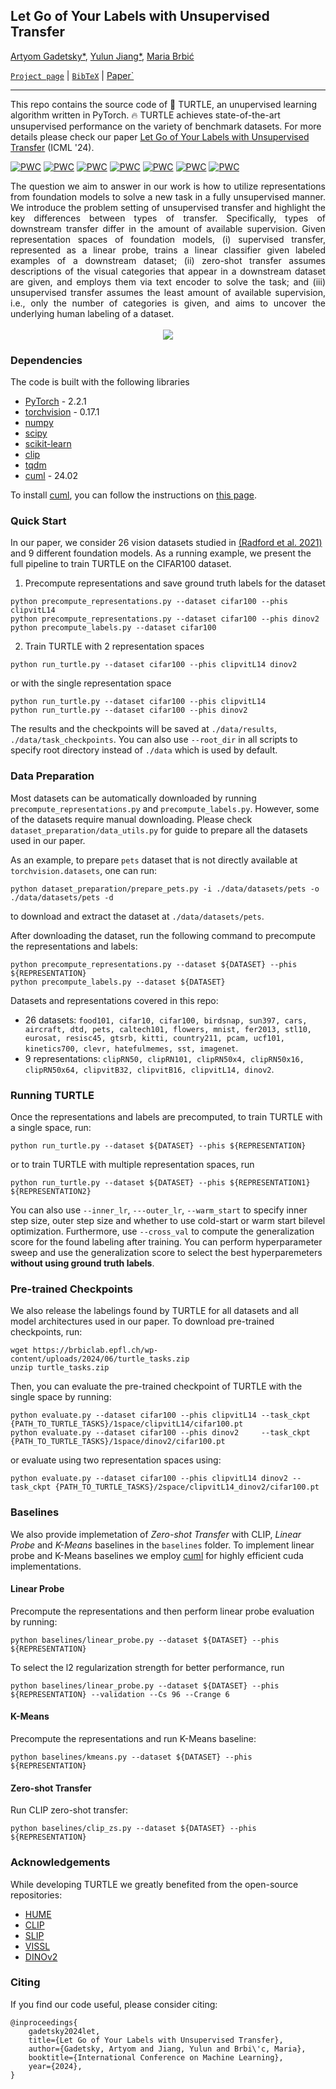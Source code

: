## Let Go of Your Labels with Unsupervised Transfer

[Artyom Gadetsky*](http://agadetsky.github.io), [Yulun Jiang*](https://yljblues.github.io), [Maria Brbić](https://brbiclab.epfl.ch/team/)

[`Project page`](https://brbiclab.epfl.ch/projects/turtle/) | [`BibTeX`](#citing) | [Paper`]([https://brbiclab.epfl.ch/projects/turtle/](https://openreview.net/pdf?id=RZHRnnGcEx)) 
_________________
This repo contains the source code of 🐢 TURTLE, an unupervised learning algorithm written in PyTorch. 🔥 TURTLE achieves state-of-the-art unsupervised performance on the variety of benchmark datasets. For more details please check our paper [Let Go of Your Labels with Unsupervised Transfer](https://openreview.net/pdf?id=RZHRnnGcEx) (ICML '24).

[![PWC](https://img.shields.io/endpoint.svg?url=https://paperswithcode.com/badge/let-go-of-your-labels-with-unsupervised/image-clustering-on-imagenet)](https://paperswithcode.com/sota/image-clustering-on-imagenet?p=let-go-of-your-labels-with-unsupervised)
[![PWC](https://img.shields.io/endpoint.svg?url=https://paperswithcode.com/badge/let-go-of-your-labels-with-unsupervised/image-clustering-on-cifar-10)](https://paperswithcode.com/sota/image-clustering-on-cifar-10?p=let-go-of-your-labels-with-unsupervised)
[![PWC](https://img.shields.io/endpoint.svg?url=https://paperswithcode.com/badge/let-go-of-your-labels-with-unsupervised/image-clustering-on-cifar-100)](https://paperswithcode.com/sota/image-clustering-on-cifar-100?p=let-go-of-your-labels-with-unsupervised)
[![PWC](https://img.shields.io/endpoint.svg?url=https://paperswithcode.com/badge/let-go-of-your-labels-with-unsupervised/image-clustering-on-stl-10)](https://paperswithcode.com/sota/image-clustering-on-stl-10?p=let-go-of-your-labels-with-unsupervised)
[![PWC](https://img.shields.io/endpoint.svg?url=https://paperswithcode.com/badge/let-go-of-your-labels-with-unsupervised/unsupervised-image-classification-on-imagenet)](https://paperswithcode.com/sota/unsupervised-image-classification-on-imagenet?p=let-go-of-your-labels-with-unsupervised)
[![PWC](https://img.shields.io/endpoint.svg?url=https://paperswithcode.com/badge/let-go-of-your-labels-with-unsupervised/unsupervised-image-classification-on-cifar-10)](https://paperswithcode.com/sota/unsupervised-image-classification-on-cifar-10?p=let-go-of-your-labels-with-unsupervised)
[![PWC](https://img.shields.io/endpoint.svg?url=https://paperswithcode.com/badge/let-go-of-your-labels-with-unsupervised/image-clustering-on-stl-10)](https://paperswithcode.com/sota/image-clustering-on-stl-10?p=let-go-of-your-labels-with-unsupervised)

<div align="justify">The question we aim to answer in our work is how to utilize representations from foundation models to solve a new task in a fully unsupervised manner. We introduce the problem setting of unsupervised transfer and highlight the key differences between types of transfer. Specifically, types of downstream transfer differ in the amount of available supervision. Given representation spaces of foundation models, (i) supervised transfer, represented as a linear probe, trains a linear classifier given labeled examples of a downstream dataset; (ii) zero-shot transfer assumes descriptions of the visual categories that appear in a downstream dataset are given, and employs them via text encoder to solve the task; and (iii) unsupervised transfer assumes the least amount of available supervision, i.e., only the number of categories is given, and aims to uncover the underlying human labeling of a dataset.</div>
</br>
<div align="center" style="padding: 0 100pt">
<img src="figures/setting_plot.png">
</div>

### Dependencies
The code is built with the following libraries

- [PyTorch](https://pytorch.org/) - 2.2.1
- [torchvision](https://pytorch.org/vision/stable/index.html) - 0.17.1
- [numpy](http://numpy.org)
- [scipy](http://scipy.org)
- [scikit-learn](http://scikit-learn.org)
- [clip](https://github.com/openai/CLIP)
- [tqdm](https://tqdm.github.io)
- [cuml](https://rapids.ai/) - 24.02

To install [cuml](https://rapids.ai/), you can follow the instructions on [this page](https://docs.rapids.ai/install?_gl=1*1az1x2f*_ga*MTY1NDI3MDM1MS4xNzE3NzUwMTQz*_ga_RKXFW6CM42*MTcxNzc1MDE0My4xLjAuMTcxNzc1MDE0My42MC4wLjA.).

### Quick Start
In our paper, we consider 26 vision datasets studied in [(Radford et al. 2021)](https://arxiv.org/abs/2103.00020) and 9 different foundation models. As a running example, we present the full pipeline to train TURTLE on the CIFAR100 dataset.

1. Precompute representations and save ground truth labels for the dataset
```
python precompute_representations.py --dataset cifar100 --phis clipvitL14
python precompute_representations.py --dataset cifar100 --phis dinov2 
python precompute_labels.py --dataset cifar100
```

2. Train TURTLE with 2 representation spaces
```
python run_turtle.py --dataset cifar100 --phis clipvitL14 dinov2 
```
or with the single representation space
```
python run_turtle.py --dataset cifar100 --phis clipvitL14
python run_turtle.py --dataset cifar100 --phis dinov2
```

The results and the checkpoints will be saved at ```./data/results```, ```./data/task_checkpoints```. You can also use `--root_dir` in all scripts to specify root directory instead of `./data` which is used by default.

### Data Preparation

Most datasets can be automatically downloaded by running `precompute_representations.py` and `precompute_labels.py`. However, some of the datasets require manual downloading. Please check ```dataset_preparation/data_utils.py``` for guide to prepare all the datasets used in our paper. 

As an example, to prepare `pets` dataset that is not directly available at ```torchvision.datasets```, one can run:
```
python dataset_preparation/prepare_pets.py -i ./data/datasets/pets -o ./data/datasets/pets -d
```
to download and extract the dataset at ```./data/datasets/pets```.

After downloading the dataset, run the following command to precompute the representations and labels:
```
python precompute_representations.py --dataset ${DATASET} --phis ${REPRESENTATION}
python precompute_labels.py --dataset ${DATASET}
```

Datasets and representations covered in this repo:
- 26 datasets: ```food101, cifar10, cifar100, birdsnap, sun397, cars, aircraft, dtd, pets, caltech101, flowers, mnist, fer2013, stl10, eurosat, resisc45, gtsrb, kitti, country211, pcam, ucf101, kinetics700, clevr, hatefulmemes, sst, imagenet```.
- 9 representations: ``clipRN50, clipRN101, clipRN50x4, clipRN50x16, clipRN50x64, clipvitB32, clipvitB16, clipvitL14, dinov2``.

### Running TURTLE
Once the representations and labels are precomputed, to train TURTLE with a single space, run:
```
python run_turtle.py --dataset ${DATASET} --phis ${REPRESENTATION} 
```
or to train TURTLE with multiple representation spaces, run
```
python run_turtle.py --dataset ${DATASET} --phis ${REPRESENTATION1} ${REPRESENTATION2}
```

You can also use ```--inner_lr```, ```---outer_lr```, ```--warm_start``` to specify inner step size, outer step size and whether to use cold-start or warm start bilevel optimization. Furthermore, use ``--cross_val`` to compute the generalization score for the found labeling after training. You can perform hyperparameter sweep and use the generalization score to select the best hyperparemeters **without using ground truth labels**.

### Pre-trained Checkpoints

We also release the labelings found by TURTLE for all datasets and all model architectures used in our paper. To download pre-trained checkpoints, run:
```
wget https://brbiclab.epfl.ch/wp-content/uploads/2024/06/turtle_tasks.zip
unzip turtle_tasks.zip
```
Then, you can evaluate the pre-trained checkpoint of TURTLE with the single space by running:
```
python evaluate.py --dataset cifar100 --phis clipvitL14 --task_ckpt {PATH_TO_TURTLE_TASKS}/1space/clipvitL14/cifar100.pt
python evaluate.py --dataset cifar100 --phis dinov2     --task_ckpt {PATH_TO_TURTLE_TASKS}/1space/dinov2/cifar100.pt
```
or evaluate using two representation spaces using:
```
python evaluate.py --dataset cifar100 --phis clipvitL14 dinov2 --task_ckpt {PATH_TO_TURTLE_TASKS}/2space/clipvitL14_dinov2/cifar100.pt
```

### Baselines

We also provide implemetation of *Zero-shot Transfer* with CLIP, *Linear Probe* and *K-Means* baselines in the `baselines` folder. To implement linear probe and K-Means baselines we employ [cuml](https://rapids.ai/) for highly efficient cuda implementations.

#### Linear Probe
Precompute the representations and then perform linear probe evaluation by running:
```
python baselines/linear_probe.py --dataset ${DATASET} --phis ${REPRESENTATION}
```
To select the l2 regularization strength for better performance, run 
```
python baselines/linear_probe.py --dataset ${DATASET} --phis ${REPRESENTATION} --validation --Cs 96 --Crange 6
```

#### K-Means
Precompute the representations and run K-Means baseline:
```
python baselines/kmeans.py --dataset ${DATASET} --phis ${REPRESENTATION}
```

#### Zero-shot Transfer
Run CLIP zero-shot transfer:
```
python baselines/clip_zs.py --dataset ${DATASET} --phis ${REPRESENTATION}
```

### Acknowledgements

While developing TURTLE we greatly benefited from the open-source repositories:

- [HUME](https://github.com/mlbio-epfl/hume)
- [CLIP](https://github.com/openai/CLIP/tree/main)
- [SLIP](https://github.com/facebookresearch/SLIP)
- [VISSL](https://github.com/facebookresearch/vissl/tree/main)
- [DINOv2](https://github.com/facebookresearch/dinov2/tree/main)

### Citing

If you find our code useful, please consider citing:

```
@inproceedings{
    gadetsky2024let,
    title={Let Go of Your Labels with Unsupervised Transfer},
    author={Gadetsky, Artyom and Jiang, Yulun and Brbi\'c, Maria},
    booktitle={International Conference on Machine Learning},
    year={2024},
}
```
